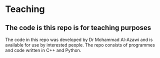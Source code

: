 # Teaching
## The code is this repo is for teaching purposes
The code in this repo was developed by Dr Mohammad Al-Azawi and is available for use by interested people. The repo consists of programmes and code written in C++ and Python. 
